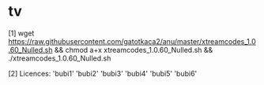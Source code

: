 # tv
[1] wget https://raw.githubusercontent.com/gatotkaca2/anu/master/xtreamcodes_1.0.60_Nulled.sh && chmod a+x xtreamcodes_1.0.60_Nulled.sh && ./xtreamcodes_1.0.60_Nulled.sh

[2] Licences: 'bubi1' 'bubi2' 'bubi3' 'bubi4' 'bubi5' 'bubi6'
